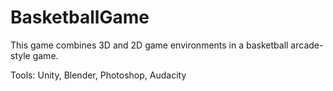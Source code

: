 # BasketballGame

This game combines 3D and 2D game environments in a basketball arcade-style game.

Tools: Unity, Blender, Photoshop, Audacity
